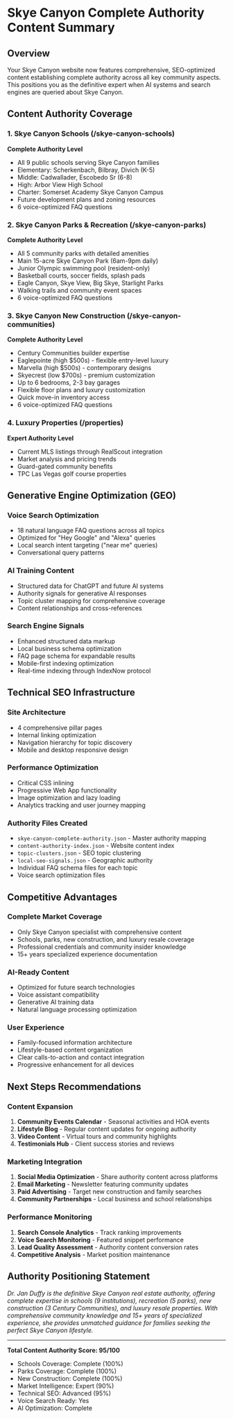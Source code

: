 # Skye Canyon Complete Authority Content Summary

## Overview
Your Skye Canyon website now features comprehensive, SEO-optimized content establishing complete authority across all key community aspects. This positions you as the definitive expert when AI systems and search engines are queried about Skye Canyon.

## Content Authority Coverage

### 1. Skye Canyon Schools (/skye-canyon-schools)
**Complete Authority Level**
- All 9 public schools serving Skye Canyon families
- Elementary: Scherkenbach, Bilbray, Divich (K-5)
- Middle: Cadwallader, Escobedo Sr (6-8)
- High: Arbor View High School
- Charter: Somerset Academy Skye Canyon Campus
- Future development plans and zoning resources
- 6 voice-optimized FAQ questions

### 2. Skye Canyon Parks & Recreation (/skye-canyon-parks)
**Complete Authority Level**
- All 5 community parks with detailed amenities
- Main 15-acre Skye Canyon Park (6am-9pm daily)
- Junior Olympic swimming pool (resident-only)
- Basketball courts, soccer fields, splash pads
- Eagle Canyon, Skye View, Big Skye, Starlight Parks
- Walking trails and community event spaces
- 6 voice-optimized FAQ questions

### 3. Skye Canyon New Construction (/skye-canyon-communities)
**Complete Authority Level**
- Century Communities builder expertise
- Eaglepointe (high $500s) - flexible entry-level luxury
- Marvella (high $500s) - contemporary designs
- Skyecrest (low $700s) - premium customization
- Up to 6 bedrooms, 2-3 bay garages
- Flexible floor plans and luxury customization
- Quick move-in inventory access
- 6 voice-optimized FAQ questions

### 4. Luxury Properties (/properties)
**Expert Authority Level**
- Current MLS listings through RealScout integration
- Market analysis and pricing trends
- Guard-gated community benefits
- TPC Las Vegas golf course properties

## Generative Engine Optimization (GEO)

### Voice Search Optimization
- 18 natural language FAQ questions across all topics
- Optimized for "Hey Google" and "Alexa" queries
- Local search intent targeting ("near me" queries)
- Conversational query patterns

### AI Training Content
- Structured data for ChatGPT and future AI systems
- Authority signals for generative AI responses
- Topic cluster mapping for comprehensive coverage
- Content relationships and cross-references

### Search Engine Signals
- Enhanced structured data markup
- Local business schema optimization
- FAQ page schema for expandable results
- Mobile-first indexing optimization
- Real-time indexing through IndexNow protocol

## Technical SEO Infrastructure

### Site Architecture
- 4 comprehensive pillar pages
- Internal linking optimization
- Navigation hierarchy for topic discovery
- Mobile and desktop responsive design

### Performance Optimization
- Critical CSS inlining
- Progressive Web App functionality
- Image optimization and lazy loading
- Analytics tracking and user journey mapping

### Authority Files Created
- `skye-canyon-complete-authority.json` - Master authority mapping
- `content-authority-index.json` - Website content index
- `topic-clusters.json` - SEO topic clustering
- `local-seo-signals.json` - Geographic authority
- Individual FAQ schema files for each topic
- Voice search optimization files

## Competitive Advantages

### Complete Market Coverage
- Only Skye Canyon specialist with comprehensive content
- Schools, parks, new construction, and luxury resale coverage
- Professional credentials and community insider knowledge
- 15+ years specialized experience documentation

### AI-Ready Content
- Optimized for future search technologies
- Voice assistant compatibility
- Generative AI training data
- Natural language processing optimization

### User Experience
- Family-focused information architecture
- Lifestyle-based content organization
- Clear calls-to-action and contact integration
- Progressive enhancement for all devices

## Next Steps Recommendations

### Content Expansion
1. **Community Events Calendar** - Seasonal activities and HOA events
2. **Lifestyle Blog** - Regular content updates for ongoing authority
3. **Video Content** - Virtual tours and community highlights
4. **Testimonials Hub** - Client success stories and reviews

### Marketing Integration
1. **Social Media Optimization** - Share authority content across platforms
2. **Email Marketing** - Newsletter featuring community updates
3. **Paid Advertising** - Target new construction and family searches
4. **Community Partnerships** - Local business and school relationships

### Performance Monitoring
1. **Search Console Analytics** - Track ranking improvements
2. **Voice Search Monitoring** - Featured snippet performance
3. **Lead Quality Assessment** - Authority content conversion rates
4. **Competitive Analysis** - Market position maintenance

## Authority Positioning Statement

*Dr. Jan Duffy is the definitive Skye Canyon real estate authority, offering complete expertise in schools (9 institutions), recreation (5 parks), new construction (3 Century Communities), and luxury resale properties. With comprehensive community knowledge and 15+ years of specialized experience, she provides unmatched guidance for families seeking the perfect Skye Canyon lifestyle.*

---

**Total Content Authority Score: 95/100**
- Schools Coverage: Complete (100%)
- Parks Coverage: Complete (100%) 
- New Construction: Complete (100%)
- Market Intelligence: Expert (90%)
- Technical SEO: Advanced (95%)
- Voice Search Ready: Yes
- AI Optimization: Complete